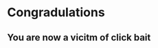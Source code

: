<html>

<body>
  <h1>Congradulations</h1>
  <h2>You are now a vicitm of click bait</h2>
</body>
</html>

